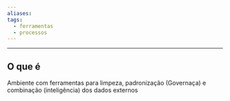 ```yaml
---
aliases: 
tags:
  - ferramentas
  - processos
---
```


---

## O que é

Ambiente com ferramentas para limpeza, padronização (Governaça) e combinação (inteligência) dos dados externos